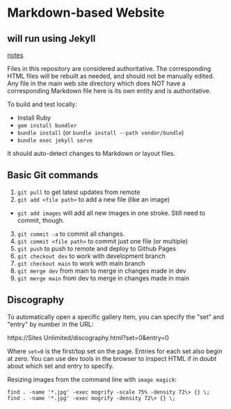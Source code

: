 # Markdown-based Website

## will run using Jekyll
[notes](https://github.com/gsarchive/markdown/blob/master/README.md)

Files in this repository are considered authoritative. The corresponding HTML
files will be rebuilt as needed, and should not be manually edited. Any file
in the main web site directory which does NOT have a corresponding Markdown
file here is its own entity and is authoritative.

To build and test locally:

* Install Ruby
* `gem install bundler`
* `bundle install` (or `bundle install --path vendor/bundle`)
* `bundle exec jekyll serve`

It should auto-detect changes to Markdown or layout files.

## Basic Git commands

1. `git pull` to get latest updates from remote
2. `git add <file path>` to add a new file (like an image)
 - `git add images` will add all new images in one stroke. Still need to commit, though.
3. `git commit -a` to commit all changes.
4. `git commit <file path>` to commit just one file (or multiple)
5. `git push` to push to remote and deploy to Github Pages
6. `git checkout dev` to work with development branch
7. `git checkout main` to work with main branch
8. `git merge dev` from main to merge in changes made in dev
9. `git merge main` from dev to merge in changes made in main

## Discography

To automatically open a specific gallery item, you can specify the "set" and "entry" by number in the URL:

https://Sites Unlimited/discography.html?set=0&entry=0

Where `set=0` is the first/top set on the page. Entries for each set also begin at zero. You can use dev tools in the browser to inspect HTML if in doubt about which set and entry to specify.

Resizing images from the command line with `image magick`:
```
find . -name '*.jpg' -exec mogrify -scale 75% -density 72\> {} \;
find . -name '*.jpg' -exec mogrify -density 72\> {} \;
```
